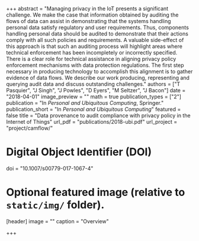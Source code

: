 +++
abstract = "Managing privacy in the IoT presents a significant challenge. We make the case that information obtained by auditing the flows of data can assist in demonstrating that the systems handling personal data satisfy regulatory and user requirements. Thus, components handling personal data should be audited to demonstrate that their actions comply with all such policies and requirements. A valuable side-effect of this approach is that such an auditing process will highlight areas where technical enforcement has been incompletely or incorrectly specified. There is a clear role for technical assistance in aligning privacy policy enforcement mechanisms with data protection regulations. The first step necessary in producing technology to accomplish this alignment is to gather evidence of data flows. We describe our work producing, representing and querying audit data and discuss outstanding challenges."
authors = ["T Pasquier", "J Singh", "J Powles", "D Eyers", "M Seltzer", "J Bacon"]
date = "2018-04-01"
image_preview = ""
math = true
publication_types = ["2"]
publication = "In *Personal and Ubiquitous Computing*, Springer."
publication_short = "In *Personal and Ubiquitous Computing*"
featured = false
title = "Data provenance to audit compliance with privacy policy in the Internet of Things"
url_pdf = "publications/2018-ubi.pdf"
url_project = "project/camflow/"

# Digital Object Identifier (DOI)
doi = "10.1007/s00779-017-1067-4"

# Optional featured image (relative to `static/img/` folder).
[header]
image = ""
caption = "Overview"

+++
